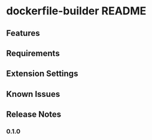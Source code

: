 # dockerfile-builder README



## Features


## Requirements


## Extension Settings


## Known Issues


## Release Notes


### 0.1.0


